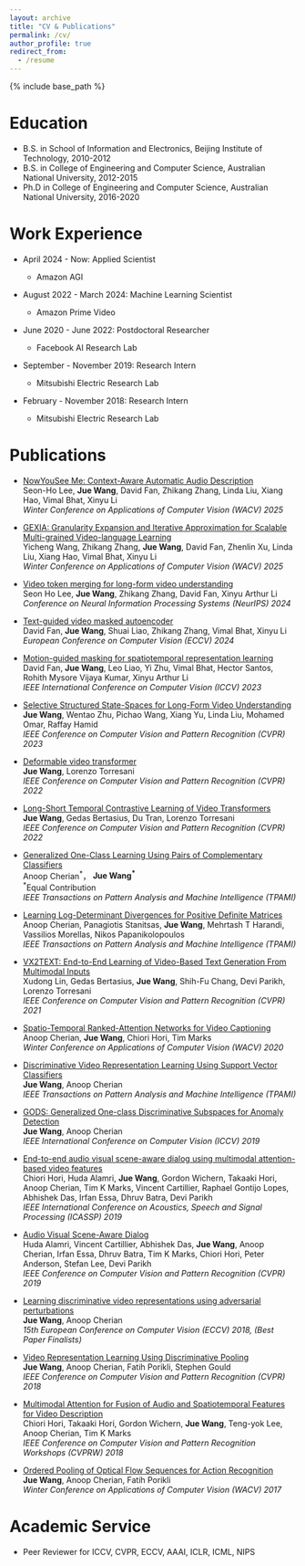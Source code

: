 ```yaml
---
layout: archive
title: "CV & Publications"
permalink: /cv/
author_profile: true
redirect_from:
  - /resume
---
```


{% include base_path %}

Education
======
* B.S. in School of Information and Electronics, Beijing Institute of Technology, 2010-2012
* B.S. in College of Engineering and Computer Science, Australian National University, 2012-2015
* Ph.D in College of Engineering and Computer Science, Australian National University, 2016-2020

Work Experience
======
* April 2024 - Now: Applied Scientist
  * Amazon AGI

* August 2022 - March 2024: Machine Learning Scientist
  * Amazon Prime Video

* June 2020 - June 2022: Postdoctoral Researcher
  * Facebook AI Research Lab

* September - November 2019: Research Intern
  * Mitsubishi Electric Research Lab

* February - November 2018: Research Intern
  * Mitsubishi Electric Research Lab

Publications
======  
* [NowYouSee Me: Context-Aware Automatic Audio Description](https://arxiv.org/pdf/2412.10002)<br/>
  Seon-Ho Lee, **Jue Wang**, David Fan, Zhikang Zhang, Linda Liu, Xiang Hao, Vimal Bhat, Xinyu Li<br/>
  *Winter Conference on Applications of Computer Vision (WACV) 2025*

* [GEXIA: Granularity Expansion and Iterative Approximation for Scalable Multi-grained Video-language Learning](https://arxiv.org/pdf/2412.07704)<br/>
  Yicheng Wang, Zhikang Zhang, **Jue Wang**, David Fan, Zhenlin Xu, Linda Liu, Xiang Hao, Vimal Bhat, Xinyu Li<br/>
  *Winter Conference on Applications of Computer Vision (WACV) 2025*

* [Video token merging for long-form video understanding](https://arxiv.org/pdf/2410.23782)<br/>
  Seon Ho Lee, **Jue Wang**, Zhikang Zhang, David Fan, Xinyu Arthur Li<br/>
  *Conference on Neural Information Processing Systems (NeurIPS) 2024*

* [Text-guided video masked autoencoder](https://arxiv.org/pdf/2408.00759)<br/>
  David Fan, **Jue Wang**, Shuai Liao, Zhikang Zhang, Vimal Bhat, Xinyu Li  
  *European Conference on Computer Vision (ECCV) 2024*

* [Motion-guided masking for spatiotemporal representation learning](https://openaccess.thecvf.com/content/ICCV2023/papers/Fan_Motion-Guided_Masking_for_Spatiotemporal_Representation_Learning_ICCV_2023_paper.pdf)<br/>
  David Fan, **Jue Wang**, Leo Liao, Yi Zhu, Vimal Bhat, Hector Santos, Rohith Mysore Vijaya Kumar, Xinyu Arthur Li     
  *IEEE International Conference on Computer Vision (ICCV) 2023*

* [Selective Structured State-Spaces for Long-Form Video Understanding](https://arxiv.org/pdf/2303.14526.pdf)<br/>
  **Jue Wang**, Wentao Zhu, Pichao Wang, Xiang Yu, Linda Liu, Mohamed Omar, Raffay Hamid     
  *IEEE Conference on Computer Vision and Pattern Recognition (CVPR) 2023*

* [Deformable video transformer](https://openaccess.thecvf.com/content/CVPR2022/papers/Wang_Deformable_Video_Transformer_CVPR_2022_paper.pdf)<br/>
  **Jue Wang**, Lorenzo Torresani      
  *IEEE Conference on Computer Vision and Pattern Recognition (CVPR) 2022*

* [Long-Short Temporal Contrastive Learning of Video Transformers](https://openaccess.thecvf.com/content/CVPR2022/papers/Wang_Long-Short_Temporal_Contrastive_Learning_of_Video_Transformers_CVPR_2022_paper.pdf)<br/>
  **Jue Wang**, Gedas Bertasius, Du Tran, Lorenzo Torresani      
  *IEEE Conference on Computer Vision and Pattern Recognition (CVPR) 2022*

* [Generalized One-Class Learning Using Pairs of Complementary Classifiers](https://ieeexplore.ieee.org/document/9466440)<br/>
  Anoop Cherian<sup>\*</sup>， **Jue Wang<sup>\*</sup>**<br/>
  <sup>\*</sup>Equal Contribution<br/>
  *IEEE Transactions on Pattern Analysis and Machine Intelligence (TPAMI)*
 
* [Learning Log-Determinant Divergences for Positive Definite Matrices](https://ieeexplore.ieee.org/stamp/stamp.jsp?arnumber=9405430)<br/>
  Anoop Cherian, Panagiotis Stanitsas, **Jue Wang**, Mehrtash T Harandi, Vassilios Morellas, Nikos Papanikolopoulos   
  *IEEE Transactions on Pattern Analysis and Machine Intelligence (TPAMI)*

* [VX2TEXT: End-to-End Learning of Video-Based Text Generation From Multimodal Inputs](https://arxiv.org/abs/2101.12059)<br/>
  Xudong Lin, Gedas Bertasius, **Jue Wang**, Shih-Fu Chang, Devi Parikh, Lorenzo Torresani      
  *IEEE Conference on Computer Vision and Pattern Recognition (CVPR) 2021*

* [Spatio-Temporal Ranked-Attention Networks for Video Captioning](http://openaccess.thecvf.com/content_WACV_2020/papers/Cherian_Spatio-Temporal_Ranked-Attention_Networks_for_Video_Captioning_WACV_2020_paper.pdf)<br/>
  Anoop Cherian, **Jue Wang**, Chiori Hori, Tim Marks      
  *Winter Conference on Applications of Computer Vision (WACV) 2020*

* [Discriminative Video Representation Learning Using Support Vector Classifiers](https://ieeexplore.ieee.org/stamp/stamp.jsp?arnumber=8812898)<br/>
  **Jue Wang**, Anoop Cherian      
  *IEEE Transactions on Pattern Analysis and Machine Intelligence (TPAMI)*

* [GODS: Generalized One-class Discriminative Subspaces for Anomaly Detection](https://openaccess.thecvf.com/content_ICCV_2019/papers/Wang_GODS_Generalized_One-Class_Discriminative_Subspaces_for_Anomaly_Detection_ICCV_2019_paper.pdf)<br/>
  **Jue Wang**, Anoop Cherian      
  *IEEE International Conference on Computer Vision (ICCV) 2019*

* [End-to-end audio visual scene-aware dialog using multimodal attention-based video features](https://ieeexplore.ieee.org/stamp/stamp.jsp?arnumber=8682583)     
  Chiori Hori, Huda Alamri, **Jue Wang**, Gordon Wichern, Takaaki Hori, Anoop Cherian, Tim K Marks, Vincent Cartillier, Raphael Gontijo Lopes, Abhishek Das, Irfan Essa, Dhruv Batra, Devi Parikh       
  *IEEE International Conference on Acoustics, Speech and Signal Processing (ICASSP) 2019*

* [Audio Visual Scene-Aware Dialog](http://openaccess.thecvf.com/content_CVPR_2019/papers/Alamri_Audio_Visual_Scene-Aware_Dialog_CVPR_2019_paper.pdf)      
  Huda Alamri, Vincent Cartillier, Abhishek Das, **Jue Wang**, Anoop Cherian, Irfan Essa, Dhruv Batra, Tim K Marks, Chiori Hori, Peter Anderson, Stefan Lee, Devi Parikh      
  *IEEE Conference on Computer Vision and Pattern Recognition (CVPR) 2019*

* [Learning discriminative video representations using adversarial perturbations](http://openaccess.thecvf.com/content_ECCV_2018/papers/Jue_Wang_Learning_Discriminative_Video_ECCV_2018_paper.pdf)     
  **Jue Wang**, Anoop Cherian    
  *15th European Conference on Computer Vision (ECCV) 2018, (Best Paper Finalists)*

* [Video Representation Learning Using Discriminative Pooling](http://openaccess.thecvf.com/content_cvpr_2018/papers/Wang_Video_Representation_Learning_CVPR_2018_paper.pdf)     
  **Jue Wang**, Anoop Cherian, Fatih Porikli, Stephen Gould    
  *IEEE Conference on Computer Vision and Pattern Recognition (CVPR) 2018*

* [Multimodal Attention for Fusion of Audio and Spatiotemporal Features for Video Description](http://openaccess.thecvf.com/content_cvpr_2018_workshops/papers/w49/Hori_Multimodal_Attention_for_CVPR_2018_paper.pdf)    
  Chiori Hori, Takaaki Hori, Gordon Wichern, **Jue Wang**, Teng-yok Lee, Anoop Cherian, Tim K Marks     
  *IEEE Conference on Computer Vision and Pattern Recognition Workshops (CVPRW) 2018*    

* [Ordered Pooling of Optical Flow Sequences for Action Recognition](https://arxiv.org/pdf/1701.03246.pdf)         
  **Jue Wang**, Anoop Cherian, Fatih Porikli    
  *Winter Conference on Applications of Computer Vision (WACV) 2017*      
 

Academic Service
======
* Peer Reviewer for ICCV, CVPR, ECCV, AAAI, ICLR, ICML, NIPS


